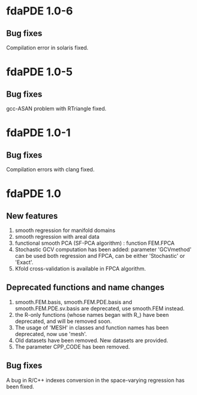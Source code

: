 # fdaPDE 1.0-6

## Bug fixes
Compilation error in solaris fixed.


# fdaPDE 1.0-5

## Bug fixes
gcc-ASAN problem with RTriangle fixed.


# fdaPDE 1.0-1

## Bug fixes
Compilation errors with clang fixed.


# fdaPDE 1.0

## New features

1) smooth regression for manifold domains 
2) smooth regression with areal data 
3) functional smooth PCA (SF-PCA algorithm) : function FEM.FPCA
4) Stochastic GCV computation has been added: parameter 'GCVmethod' can be used both regression and FPCA, can be either 'Stochastic' or 'Exact'.
5) Kfold cross-validation is available in FPCA algorithm.

## Deprecated functions and name changes

1) smooth.FEM.basis, smooth.FEM.PDE.basis and smooth.FEM.PDE.sv.basis are deprecated, use smooth.FEM instead.
2) the R-only functions (whose names began with R_) have been deprecated, and will be removed soon.
2) The usage of 'MESH' in classes and function names has been deprecated, now use 'mesh'.
3) Old datasets have been removed. New datasets are provided.
4) The parameter CPP_CODE has been removed. 

## Bug fixes
A bug in R/C++ indexes conversion in the space-varying regression has been fixed.
